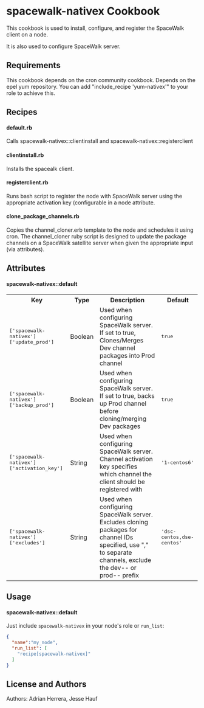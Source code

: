 spacewalk-nativex Cookbook
================================
This cookbook is used to install, configure, and register the SpaceWalk client on a node.

It is also used to configure SpaceWalk server.


Requirements
------------
This cookbook depends on the cron community cookbook.
Depends on the epel yum repository. You can add "include_recipe 'yum-nativex'" to your role to achieve this.

Recipes
-------
#### default.rb
Calls spacewalk-nativex::clientinstall and spacewalk-nativex::registerclient

#### clientinstall.rb
Installs the spacealk client.

#### registerclient.rb
Runs bash script to register the node with SpaceWalk server using the appropriate activation key (configurable in a
node attribute.

#### clone_package_channels.rb
Copies the channel_cloner.erb template to the node and schedules it using cron. The channel_cloner ruby script
is designed to update the package channels on a SpaceWalk satellite server when given the appropriate
input (via attributes).

Attributes
----------
#### spacewalk-nativex::default
<table>
  <tr>
    <th>Key</th>
    <th>Type</th>
    <th>Description</th>
    <th>Default</th>
  </tr>
  <tr>
    <td><tt>['spacewalk-nativex']['update_prod']</tt></td>
    <td>Boolean</td>
    <td>Used when configuring SpaceWalk server. If set to true, Clones/Merges Dev channel packages into Prod
      channel</td>
    <td><tt>true</tt></td>
  </tr>
  <tr>
    <td><tt>['spacewalk-nativex']['backup_prod']</tt></td>
    <td>Boolean</td>
    <td>Used when configuring SpaceWalk server. If set to true, backs up Prod channel before cloning/merging Dev
      packages</td>
    <td><tt>true</tt></td>
  </tr>
  <tr>
    <td><tt>['spacewalk-nativex']['activation_key']</tt></td>
    <td>String</td>
    <td>Used when configuring SpaceWalk server. Channel activation key specifies which channel the client should be
      registered with</td>
    <td><tt>'1-centos6'</tt></td>
  </tr>
  <tr>
    <td><tt>['spacewalk-nativex']['excludes']</tt></td>
    <td>String</td>
    <td>Used when configuring SpaceWalk server. Excludes cloning packages for channel IDs specified, use "," to
      separate channels, exclude the dev-- or prod-- prefix</td>
    <td><tt>'dsc-centos,dse-centos'</tt></td>
  </tr>
</table>

Usage
-----
#### spacewalk-nativex::default
Just include `spacewalk-nativex` in your node's role or `run_list`:

```json
{
  "name":"my_node",
  "run_list": [
    "recipe[spacewalk-nativex]"
  ]
}
```

License and Authors
-------------------
Authors: Adrian Herrera, Jesse Hauf
